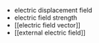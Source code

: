 - electric displacement field
- electric field strength
- [[electric field vector]]
- [[external electric field]]
